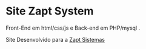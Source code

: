 # Site Zapt System

Front-End em html/css/js e Back-end em PHP/mysql .

Site Desenvolvido para a [Zapt Sistemas](http://zaptsystem.com.br)
